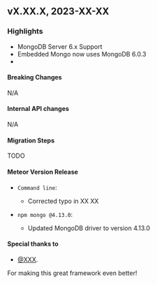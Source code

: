 ## vX.XX.X, 2023-XX-XX

### Highlights

* MongoDB Server 6.x Support
* Embedded Mongo now uses MongoDB 6.0.3
* 
#### Breaking Changes

N/A

####  Internal API changes

N/A

#### Migration Steps

TODO

#### Meteor Version Release


* `Command line`:
    - Corrected typo in XX XX

* `npm mongo @4.13.0`:
    - Updated MongoDB driver to version 4.13.0

#### Special thanks to

- [@XXX](https://github.com/XXXX).


For making this great framework even better!


